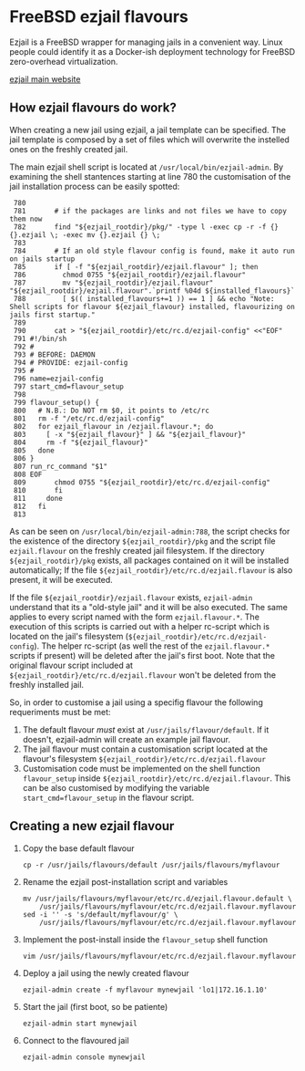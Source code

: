 FreeBSD ezjail flavours
=======================

Ezjail is a FreeBSD wrapper for managing jails in a convenient way. Linux people could identify it as a Docker-ish deployment technology for FreeBSD zero-overhead virtualization.

[ezjail main website](https://erdgeist.org/arts/software/ezjail/)


How ezjail flavours do work?
----------------------------

When creating a new jail using ezjail, a jail template can be specified. The jail template is composed by a set of files which will overwrite the instelled ones on the freshly created jail.

The main ezjail shell script is located at `/usr/local/bin/ezjail-admin`. By examining the shell stantences starting at line 780 the customisation of the jail installation process can be easily spotted:

```shell
 780
 781       # if the packages are links and not files we have to copy them now
 782       find "${ezjail_rootdir}/pkg/" -type l -exec cp -r -f {} {}.ezjail \; -exec mv {}.ezjail {} \;
 783
 784       # If an old style flavour config is found, make it auto run on jails startup
 785       if [ -f "${ezjail_rootdir}/ezjail.flavour" ]; then
 786         chmod 0755 "${ezjail_rootdir}/ezjail.flavour"
 787         mv "${ezjail_rootdir}/ezjail.flavour" "${ezjail_rootdir}/ezjail.flavour".`printf %04d ${installed_flavours}`
 788         [ $(( installed_flavours+=1 )) == 1 ] && echo "Note: Shell scripts for flavour ${ezjail_flavour} installed, flavourizing on jails first startup."
 789
 790       cat > "${ezjail_rootdir}/etc/rc.d/ezjail-config" <<"EOF"
 791 #!/bin/sh
 792 #
 793 # BEFORE: DAEMON
 794 # PROVIDE: ezjail-config
 795 #
 796 name=ezjail-config
 797 start_cmd=flavour_setup
 798
 799 flavour_setup() {
 800   # N.B.: Do NOT rm $0, it points to /etc/rc
 801   rm -f "/etc/rc.d/ezjail-config"
 802   for ezjail_flavour in /ezjail.flavour.*; do
 803     [ -x "${ezjail_flavour}" ] && "${ezjail_flavour}"
 804     rm -f "${ezjail_flavour}"
 805   done
 806 }
 807 run_rc_command "$1"
 808 EOF
 809       chmod 0755 "${ezjail_rootdir}/etc/rc.d/ezjail-config"
 810       fi
 811     done
 812   fi
 813
```

As can be seen on `/usr/local/bin/ezjail-admin:788`, the script checks for the existence of the directory `${ezjail_rootdir}/pkg` and the script file `ezjail.flavour` on the freshly created jail filesystem. If the directory `${ezjail_rootdir}/pkg` exists, all packages contained on it will be installed automatically; If the file `${ezjail_rootdir}/etc/rc.d/ezjail.flavour` is also present, it will be executed.

If the file `${ezjail_rootdir}/ezjail.flavour` exists, `ezjail-admin` understand that its a "old-style jail" and it will be also executed. The same applies to every script named with the form  `ezjail.flavour.*`. The execution of this scripts is carried out with a helper rc-script which is located on the jail's filesystem (`${ezjail_rootdir}/etc/rc.d/ezjail-config`). The helper rc-script (as well the rest of the `ezjail.flavour.*` scripts if present) will be deleted after the jail's first boot. Note that the original flavour script included at `${ezjail_rootdir}/etc/rc.d/ezjail.flavour` won't be deleted from the freshly installed jail.

So, in order to customise a jail using a specifig flavour the following requeriments must be met:

1. The default flavour *must* exist at `/usr/jails/flavour/default`. If it doesn't, ezjail-admin will create an example jail flavour.
2. The jail flavour must contain a customisation script located at the flavour's filesystem `${ezjail_rootdir}/etc/rc.d/ezjail.flavour`
3. Customisation code must be implemented on the shell function `flavour_setup` inside `${ezjail_rootdir}/etc/rc.d/ezjail.flavour`. This can be also customised by modifying the variable `start_cmd=flavour_setup` in the flavour script.


Creating a new ezjail flavour
-----------------------------

1. Copy the base default flavour
    ```shell
    cp -r /usr/jails/flavours/default /usr/jails/flavours/myflavour
    ```

2. Rename the ezjail post-installation script and variables
    ```shell
    mv /usr/jails/flavours/myflavour/etc/rc.d/ezjail.flavour.default \
        /usr/jails/flavours/myflavour/etc/rc.d/ezjail.flavour.myflavour
    sed -i '' -s 's/default/myflavour/g' \
        /usr/jails/flavours/myflavour/etc/rc.d/ezjail.flavour.myflavour
    ```

3. Implement the post-install inside the `flavour_setup` shell function
    ```shell
    vim /usr/jails/flavours/myflavour/etc/rc.d/ezjail.flavour.myflavour
    ```

4. Deploy a jail using the newly created flavour
    ```shell
    ezjail-admin create -f myflavour mynewjail 'lo1|172.16.1.10'
    ```

5. Start the jail (first boot, so be patiente)
    ```shell
    ezjail-admin start mynewjail
    ```

6. Connect to the flavoured jail
    ```shell
    ezjail-admin console mynewjail
    ```

